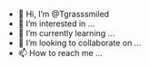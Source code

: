 - 👋 Hi, I’m @Tgrasssmiled
- 👀 I’m interested in ...
- 🌱 I’m currently learning ...
- 💞️ I’m looking to collaborate on ...
- 📫 How to reach me ...

<!---
Tgrasssmiled/Tgrasssmiled is a ✨ special ✨ repository because its `README.md` (this file) appears on your GitHub profile.
You can click the Preview link to take a look at your changes.
--->
